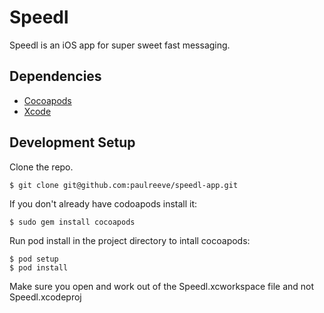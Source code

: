 # Speedl

Speedl is an iOS app for super sweet fast messaging.

## Dependencies
- [Cocoapods](https://cocoapods.org/)
- [Xcode](https://developer.apple.com/xcode/)


## Development Setup ##
Clone the repo.

    $ git clone git@github.com:paulreeve/speedl-app.git

If you don't already have codoapods install it:

    $ sudo gem install cocoapods
    
Run pod install in the project directory to intall cocoapods:
    
    $ pod setup
    $ pod install

Make sure you open and work out of the Speedl.xcworkspace file and not Speedl.xcodeproj
